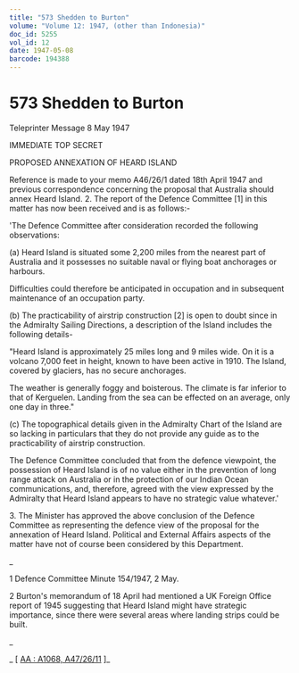 ```yaml
---
title: "573 Shedden to Burton"
volume: "Volume 12: 1947, (other than Indonesia)"
doc_id: 5255
vol_id: 12
date: 1947-05-08
barcode: 194388
---
```


# 573 Shedden to Burton

Teleprinter Message 8 May 1947

IMMEDIATE TOP SECRET

PROPOSED ANNEXATION OF HEARD ISLAND

Reference is made to your memo A46/26/1 dated 18th April 1947 and previous correspondence concerning the proposal that Australia should annex Heard Island. 2. The report of the Defence Committee [1] in this matter has now been received and is as follows:-

'The Defence Committee after consideration recorded the following observations:

(a) Heard Island is situated some 2,200 miles from the nearest part of Australia and it possesses no suitable naval or flying boat anchorages or harbours.

Difficulties could therefore be anticipated in occupation and in subsequent maintenance of an occupation party.

(b) The practicability of airstrip construction [2] is open to doubt since in the Admiralty Sailing Directions, a description of the Island includes the following details-

"Heard Island is approximately 25 miles long and 9 miles wide. On it is a volcano 7,000 feet in height, known to have been active in 1910. The Island, covered by glaciers, has no secure anchorages.

The weather is generally foggy and boisterous. The climate is far inferior to that of Kerguelen. Landing from the sea can be effected on an average, only one day in three."

(c) The topographical details given in the Admiralty Chart of the Island are so lacking in particulars that they do not provide any guide as to the practicability of airstrip construction.

The Defence Committee concluded that from the defence viewpoint, the possession of Heard Island is of no value either in the prevention of long range attack on Australia or in the protection of our Indian Ocean communications, and, therefore, agreed with the view expressed by the Admiralty that Heard Island appears to have no strategic value whatever.'

3\. The Minister has approved the above conclusion of the Defence Committee as representing the defence view of the proposal for the annexation of Heard Island. Political and External Affairs aspects of the matter have not of course been considered by this Department.

_

1 Defence Committee Minute 154/1947, 2 May.

2 Burton's memorandum of 18 April had mentioned a UK Foreign Office report of 1945 suggesting that Heard Island might have strategic importance, since there were several areas where landing strips could be built.

_

_ [ [AA : A1068, A47/26/11](http://www.naa.gov.au/cgi-bin/Search?O=I&Number=194388) ]_
